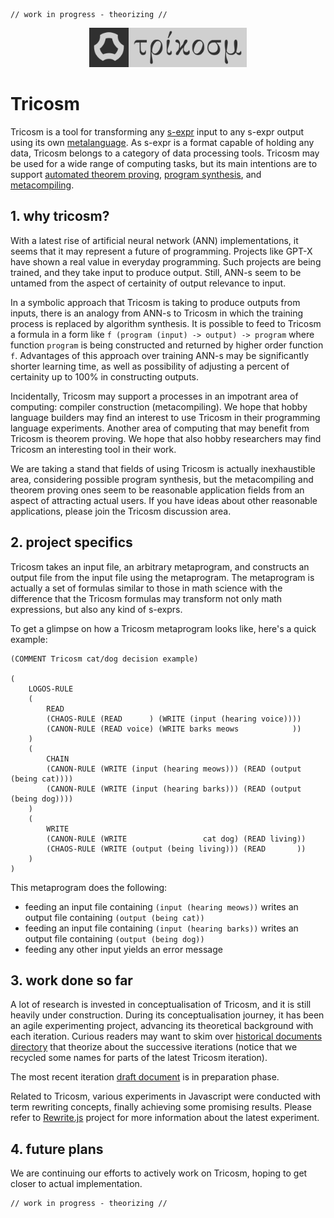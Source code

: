     // work in progress - theorizing //

<p align="center">
    <img width="50%" src="media/7promo.svg"/>
</p>

# Tricosm

Tricosm is a tool for transforming any [s-expr](https://en.wikipedia.org/wiki/S-expression) input to any s-expr output using its own [metalanguage](https://en.wikipedia.org/wiki/Metalanguage). As s-expr is a format capable of holding any data, Tricosm belongs to a category of data processing tools. Tricosm may be used for a wide range of computing tasks, but its main intentions are to support [automated theorem proving](https://en.wikipedia.org/wiki/Automated_theorem_proving), [program synthesis](https://en.wikipedia.org/wiki/Program_synthesis), and [metacompiling](https://en.wikipedia.org/wiki/Compiler-compiler).

## 1. why tricosm?

With a latest rise of artificial neural network (ANN) implementations, it seems that it may represent a future of programming. Projects like GPT-X have shown a real value in everyday programming. Such projects are being trained, and they take input to produce output. Still, ANN-s seem to be untamed from the aspect of certainity of output relevance to input.

In a symbolic approach that Tricosm is taking to produce outputs from inputs, there is an analogy from ANN-s to Tricosm in which the training process is replaced by algorithm synthesis. It is possible to feed to Tricosm a formula in a form like `f (program (input) -> output) -> program` where function `program` is being constructed and returned by higher order function `f`. Advantages of this approach over training ANN-s may be significantly shorter learning time, as well as possibility of adjusting a percent of certainity up to 100% in constructing outputs.

Incidentally, Tricosm may support a processes in an impotrant area of computing: compiler construction (metacompiling). We hope that hobby language builders may find an interest to use Tricosm in their programming language experiments. Another area of computing that may benefit from Tricosm is theorem proving. We hope that also hobby researchers may find Tricosm an interesting tool in their work.

We are taking a stand that fields of using Tricosm is actually inexhaustible area, considering possible program synthesis, but the metacompiling and theorem proving ones seem to be reasonable application fields from an aspect of attracting actual users. If you have ideas about other reasonable applications, please join the Tricosm discussion area.

## 2. project specifics

Tricosm takes an input file, an arbitrary metaprogram, and constructs an output file from the input file using the metaprogram. The metaprogram is actually a set of formulas similar to those in math science with the difference that the Tricosm formulas may transform not only math expressions, but also any kind of s-exprs.

To get a glimpse on how a Tricosm metaprogram looks like, here's a quick example:

```
(COMMENT Tricosm cat/dog decision example)

(
    LOGOS-RULE
    (
        READ
        (CHAOS-RULE (READ      ) (WRITE (input (hearing voice))))
        (CANON-RULE (READ voice) (WRITE barks meows            ))
    )
    (
        CHAIN
        (CANON-RULE (WRITE (input (hearing meows))) (READ (output (being cat))))
        (CANON-RULE (WRITE (input (hearing barks))) (READ (output (being dog))))
    )
    (
        WRITE
        (CANON-RULE (WRITE                 cat dog) (READ living))
        (CHAOS-RULE (WRITE (output (being living))) (READ       ))
    )
)
```

This metaprogram does the following:

- feeding an input file containing `(input (hearing meows))` writes an output file containing `(output (being cat))`
- feeding an input file containing `(input (hearing barks))` writes an output file containing `(output (being dog))`
- feeding any other input yields an error message

## 3. work done so far

A lot of research is invested in conceptualisation of Tricosm, and it is still heavily under construction. During its conceptualisation journey, it has been an agile experimenting project, advancing its theoretical background with each iteration. Curious readers may want to skim over [historical documents directory](https://github.com/tricosm/tricosm/tree/master/history) that theorize about the successive iterations (notice that we recycled some names for parts of the latest Tricosm iteration).

The most recent iteration [draft document](draft/tricosm.md) is in preparation phase.

Related to Tricosm, various experiments in Javascript were conducted with term rewriting concepts, finally achieving some promising results. Please refer to [Rewrite.js](https://github.com/contrast-zone/rewrite.js) project for more information about the latest experiment.

## 4. future plans

We are continuing our efforts to actively work on Tricosm, hoping to get closer to actual implementation.

    // work in progress - theorizing //
